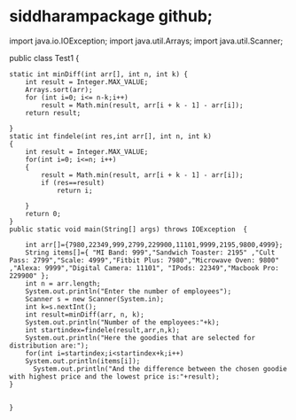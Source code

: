 # siddharampackage github;
import java.io.IOException;
import java.util.Arrays;
import java.util.Scanner;

public class Test1 {

	static int minDiff(int arr[], int n, int k) {
		int result = Integer.MAX_VALUE;
		Arrays.sort(arr);
		for (int i=0; i<= n-k;i++)
			result = Math.min(result, arr[i + k - 1] - arr[i]);
		return result;

	}
	static int findele(int res,int arr[], int n, int k)
	{
		int result = Integer.MAX_VALUE;
		for(int i=0; i<=n; i++)
		{
			result = Math.min(result, arr[i + k - 1] - arr[i]);
			if (res==result)
				return i;

		}
		return 0;
	}
	public static void main(String[] args) throws IOException  {

	    int arr[]={7980,22349,999,2799,229900,11101,9999,2195,9800,4999};
	    String items[]={ "MI Band: 999","Sandwich Toaster: 2195" ,"Cult Pass: 2799","Scale: 4999","Fitbit Plus: 7980","Microwave Oven: 9800"  ,"Alexa: 9999","Digital Camera: 11101", "IPods: 22349","Macbook Pro: 229900" };
	    int n = arr.length;
	    System.out.println("Enter the number of employees");
	    Scanner s = new Scanner(System.in);
	    int k=s.nextInt();
	    int result=minDiff(arr, n, k);  
	    System.out.println("Number of the employees:"+k); 
	    int startindex=findele(result,arr,n,k);
	    System.out.println("Here the goodies that are selected for distribution are:");
	    for(int i=startindex;i<startindex+k;i++)
	    System.out.println(items[i]);
	      System.out.println("And the difference between the chosen goodie with highest price and the lowest price is:"+result);
	} 


	}
